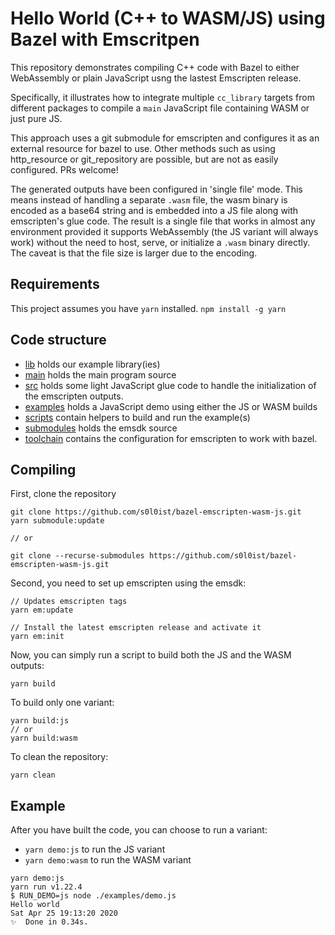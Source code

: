 # Hello World (C++ to WASM/JS) using Bazel with Emscritpen

This repository demonstrates compiling C++ code with Bazel to either WebAssembly or plain JavaScript usng the lastest Emscripten release.

Specifically, it illustrates how to integrate multiple ```cc_library``` targets from different packages to compile a `main` JavaScript file containing WASM or just pure JS.

This approach uses a git submodule for emscripten and configures it as an external resource for bazel to use. Other methods such as using http_resource or git_repository are possible, but are not as easily configured. PRs welcome!

The generated outputs have been configured in 'single file' mode. This means instead of handling a separate `.wasm` file, the wasm binary is encoded as a base64 string and is embedded into a JS file along with emscripten's glue code. The result is a single file that works in almost any environment provided it supports WebAssembly (the JS variant will always work) without the need to host, serve, or initialize a `.wasm` binary directly. The caveat is that the file size is larger due to the encoding.

## Requirements

This project assumes you have `yarn` installed.
`npm install -g yarn`

## Code structure

- [lib](lib) holds our example library(ies)
- [main](main) holds the main program source
- [src](src) holds some light JavaScript glue code to handle the initialization of the emscripten outputs.
- [examples](examples) holds a JavaScript demo using either the JS or WASM builds
- [scripts](scripts) contain helpers to build and run the example(s)
- [submodules](submodules) holds the emsdk source
- [toolchain](toolchain) contains the configuration for emscripten to work with bazel.

## Compiling

First, clone the repository
```
git clone https://github.com/s0l0ist/bazel-emscripten-wasm-js.git
yarn submodule:update

// or

git clone --recurse-submodules https://github.com/s0l0ist/bazel-emscripten-wasm-js.git
```

Second, you need to set up emscripten using the emsdk:
```
// Updates emscripten tags
yarn em:update

// Install the latest emscripten release and activate it
yarn em:init
```

Now, you can simply run a script to build both the JS and the WASM outputs: 
```
yarn build
```

To build only one variant:
```
yarn build:js
// or
yarn build:wasm
```

To clean the repository:
```
yarn clean
```

## Example

After you have built the code, you can choose to run a variant:
- `yarn demo:js` to run the JS variant
- `yarn demo:wasm` to run the WASM variant


```
yarn demo:js
yarn run v1.22.4
$ RUN_DEMO=js node ./examples/demo.js
Hello world
Sat Apr 25 19:13:20 2020
✨  Done in 0.34s.
```
